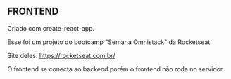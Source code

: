 ## FRONTEND

Criado com create-react-app.

Esse foi um projeto do bootcamp "Semana Omnistack" da Rocketseat.

Site deles: https://rocketseat.com.br/

O frontend se conecta ao backend porém o frontend não roda no servidor.
